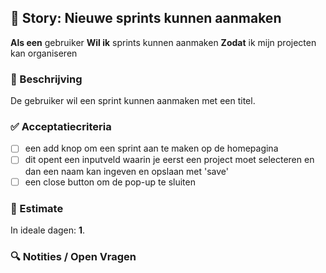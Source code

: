 ## 🧩 Story: Nieuwe sprints kunnen aanmaken

**Als een** gebruiker
**Wil ik** sprints kunnen aanmaken
**Zodat** ik mijn projecten kan organiseren

### 📝 Beschrijving

De gebruiker wil een sprint kunnen aanmaken met een titel.

### ✅ Acceptatiecriteria

* [ ] een add knop om een sprint aan te maken op de homepagina
* [ ] dit opent een inputveld waarin je eerst een project moet selecteren en dan een naam kan ingeven en opslaan met 'save'
* [ ] een close button om de pop-up te sluiten

### 🧮 Estimate
In ideale dagen: **1**.

### 🔍 Notities / Open Vragen

